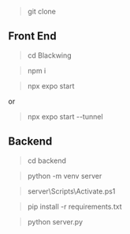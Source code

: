>git clone

## Front End
> cd Blackwing

> npm i


> npx expo start

or

> npx expo start --tunnel


## Backend
> cd backend

> python -m venv server

> server\Scripts\Activate.ps1

> pip install -r requirements.txt

> python server.py

